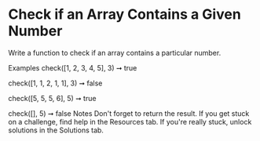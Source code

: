 # Check if an Array Contains a Given Number

Write a function to check if an array contains a particular number.

Examples
check([1, 2, 3, 4, 5], 3) ➞ true

check([1, 1, 2, 1, 1], 3) ➞ false

check([5, 5, 5, 6], 5) ➞ true

check([], 5) ➞ false
Notes
Don't forget to return the result.
If you get stuck on a challenge, find help in the Resources tab.
If you're really stuck, unlock solutions in the Solutions tab.

